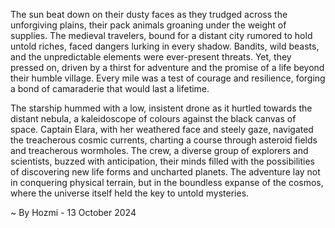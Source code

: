 
The sun beat down on their dusty faces as they trudged across the unforgiving plains, their pack animals groaning under the weight of supplies. The medieval travelers, bound for a distant city rumored to hold untold riches, faced dangers lurking in every shadow. Bandits, wild beasts, and the unpredictable elements were ever-present threats. Yet, they pressed on, driven by a thirst for adventure and the promise of a life beyond their humble village. Every mile was a test of courage and resilience, forging a bond of camaraderie that would last a lifetime. 

The starship hummed with a low, insistent drone as it hurtled towards the distant nebula, a kaleidoscope of colours against the black canvas of space. Captain Elara, with her weathered face and steely gaze, navigated the treacherous cosmic currents, charting a course through asteroid fields and treacherous wormholes. The crew, a diverse group of explorers and scientists, buzzed with anticipation, their minds filled with the possibilities of discovering new life forms and uncharted planets. The adventure lay not in conquering physical terrain, but in the boundless expanse of the cosmos, where the universe itself held the key to untold mysteries. 

~ By Hozmi - 13 October 2024
